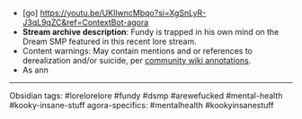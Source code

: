* [go] <https://youtu.be/UKIlwncMbqo?si=XgSnLyR-J3qL9qZC&ref=ContextBot-agora>
* **Stream archive description**: Fundy is trapped in his own mind on the Dream SMP featured in this recent lore stream.
* Content warnings: May contain mentions and or references to derealization and/or suicide, per [community wiki annotations](https://mau.dev/recaptime-dev/content-moderation/modlog/issues/tbd).
* As ann
---
Obsidian tags: #lorelorelore #fundy #dsmp #arewefucked #mental-health #kooky-insane-stuff
agora-specifics: #mentalhealth #kookyinsanestuff